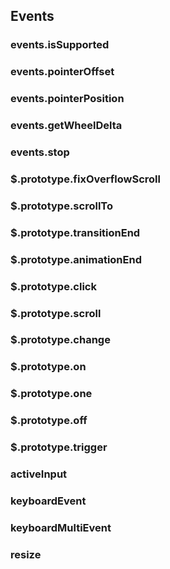 ## Events

### events.isSupported

### events.pointerOffset

### events.pointerPosition

### events.getWheelDelta

### events.stop

### $.prototype.fixOverflowScroll

### $.prototype.scrollTo

### $.prototype.transitionEnd

### $.prototype.animationEnd

### $.prototype.click

### $.prototype.scroll

### $.prototype.change

### $.prototype.on

### $.prototype.one

### $.prototype.off

### $.prototype.trigger

### activeInput

### keyboardEvent

### keyboardMultiEvent

### resize
